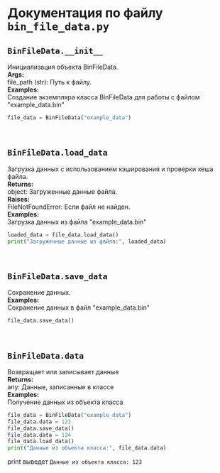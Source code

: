 # Документация по файлу `bin_file_data.py`


## `BinFileData.__init__`<br>
Инициализация объекта BinFileData.<br>
**Args:**<br>
file_path (str): Путь к файлу.<br>
**Examples:**<br>
Создание экземпляра класса BinFileData для работы с файлом "example_data.bin"<br>
```py
file_data = BinFileData("example_data")
```
<br>

## `BinFileData.load_data`<br>
Загрузка данных с использованием кэширования и проверки хеша файла.<br>
**Returns:**<br>
object: Загруженные данные файла.<br>
**Raises:**<br>
FileNotFoundError: Если файл не найден.<br>
**Examples:**<br>
Загрузка данных из файла "example_data.bin"<br>
```py
loaded_data = file_data.load_data()
print("Загруженные данные из файла:", loaded_data)
```
<br>

## `BinFileData.save_data`<br>
Сохранение данных.<br>
**Examples:**<br>
Сохранение данных в файл "example_data.bin"<br>
```py
file_data.save_data()
```
<br>

## `BinFileData.data`<br>
Возвращает или записывает данные<br>
**Returns:**<br>
any: Данные, записанные в классе<br>
**Examples:**<br>
Получение данных из объекта класса<br>
```py
file_data = BinFileData("example_data")
file_data.data = 123
file_data.save_data()
file_data.data = 124
file_data.load_data()
print("Данные из объекта класса:", file_data.data)
```
print выведет `Данные из объекта класса: 123`<br>
<br>
